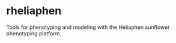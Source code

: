 # rheliaphen
Tools for phenotyping and modeling with the Heliaphen sunflower phenotyping platform. 
